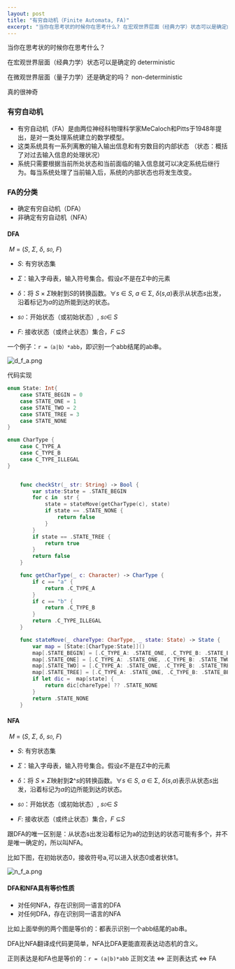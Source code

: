```yaml
---
layout: post
title: "有穷自动机（Finite Automata, FA)"
excerpt: "当你在思考状的时候你在思考什么? 在宏观世界层面（经典力学）状态可以是确定的  deterministic, 在微观世界层面（量子力学）还是确定的吗？ non-deterministic"
---
```

当你在思考状的时候你在思考什么？

在宏观世界层面（经典力学）状态可以是确定的  deterministic

在微观世界层面（量子力学）还是确定的吗？ non-deterministic

真的很神奇

### 有穷自动机

+ 有穷自动机（FA）是由两位神经科物理科学家MeCaloch和Pitts于1948年提出，是对一类处理系统建立的数学模型。
+ 这类系统具有一系列离散的输入输出信息和有穷数目的内部状态 （状态：概括了对过去输入信息的处理状况）
+ 系统只需要根据当前所处状态和当前面临的输入信息就可以决定系统后继行为。每当系统处理了当前输入后，系统的内部状态也将发生改变。

### FA的分类

+ 确定有穷自动机（DFA）
+ 非确定有穷自动机（NFA）

#### DFA

​    *M* = (*S*,  *Σ*, *δ*, *s<font size=1>0</font>*, *F*)

+ *S*: 有穷状态集
+ *Σ*：输入字母表，输入符号集合。假设*ε*不是在*Σ*中的元素

+ *δ*：将 *S* × *Σ*映射到*S*的转换函数。∀*s* ∈ *S*, *a* ∈ Σ, *δ*(*s*,*a*)表示从状态*s*出发，沿着标记为*a*的边所能到达的状态。
+ *s<font size=1>0</font>*：开始状态（或初始状态）, *s<font size=1>0</font>*∈ *S*
+ *F*:  接收状态（或终止状态）集合，*F* ⊆*S*

一个例子：```r =（a|b）*abb```，即识别一个abb结尾的ab串。

![d_f_a.png](https://iwait.me/assets/imgs/d_f_a.png)

代码实现

```swift
enum State: Int{
    case STATE_BEGIN = 0
    case STATE_ONE = 1
    case STATE_TWO = 2
    case STATE_TREE = 3
    case STATE_NONE
}

enum CharType {
    case C_TYPE_A
    case C_TYPE_B
    case C_TYPE_ILLEGAL
}


    func checkStr(_ str: String) -> Bool {
        var state:State = .STATE_BEGIN
        for c in  str {
            state = stateMove(getCharType(c), state)
            if state == .STATE_NONE {
                return false
            }
        }
        if state == .STATE_TREE {
            return true
        }
        return false
    }

    func getCharType(_ c: Character) -> CharType {
        if c == "a" {
            return .C_TYPE_A
        }
        if c == "b" {
            return .C_TYPE_B
        }
        return .C_TYPE_ILLEGAL
    }

    func stateMove(_ chareType: CharType, _ state: State) -> State {
        var map = [State:[CharType:State]]()
        map[.STATE_BEGIN] = [.C_TYPE_A: .STATE_ONE, .C_TYPE_B: .STATE_BEGIN]
        map[.STATE_ONE] = [.C_TYPE_A: .STATE_ONE, .C_TYPE_B: .STATE_TWO]
        map[.STATE_TWO] = [.C_TYPE_A: .STATE_ONE, .C_TYPE_B: .STATE_TREE]
        map[.STATE_TREE] = [.C_TYPE_A: .STATE_ONE, .C_TYPE_B: .STATE_BEGIN]
        if let dic =  map[state] {
            return dic[chareType] ?? .STATE_NONE
        }
        return .STATE_NONE
    }
```

#### NFA

​     *M* = (*S*,  *Σ*, *δ*, *s<font size=1>0</font>*, *F*)

- *S*:  有穷状态集
- *Σ*：输入字母表，输入符号集合。假设*ε*不是在*Σ*中的元素

- *δ*：将 *S* × *Σ*映射到**2**^*s*的转换函数。∀*s* ∈ *S*, *a* ∈ Σ, *δ*(*s*,*a*)表示从状态*s*出发，沿着标记为*a*的边所能到达的状态。
- *s<font size=1>0</font>*：开始状态（或初始状态）, *s<font size=1>0</font>*∈ *S*
- *F*:  接收状态（或终止状态）集合，*F* ⊆*S*

 跟DFA的唯一区别是：从状态s出发沿着标记为a的边到达的状态可能有多个，并不是唯一确定的，所以叫NFA。

比如下图，在初始状态0，接收符号a,可以进入状态0或者状体1。

![n_f_a.png](https://iwait.me/assets/imgs/n_f_a.png)



#### DFA和NFA具有等价性质

+ 对任何NFA，存在识别同一语言的DFA
+ 对任何DFA，存在识别同一语言的NFA

比如上面举例的两个图是等价的：都表示识别一个abb结尾的ab串。

DFA比NFA翻译成代码更简单，NFA比DFA更能直观表达动态机的含义。

正则表达是和FA也是等价的：```r = (a|b)*abb```  正则文法 ⇔ 正则表达式 ⇔ FA
